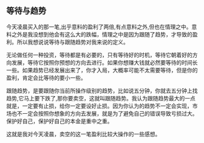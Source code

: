 ## 等待与趋势

今天凌晨买入的那一笔,出乎意料的盈利了两倍,有点意料之外,但也在情理之中。意料之外是我没想到他会有这么大的跌幅，情理之中是因为跟随了趋势，才导致的盈利。所以我想说说等待与跟随趋势对我来说的定义。

无论做任何一种投资，等待都是有必要的，只有等待好的时机，等待它朝着好的方向发展，等待它按照你预想的方向去进行。如果你想赚大钱就必然要等待的时间长一些。如果趋势已经发展出来了，你才入局，大概率可能不太需要等待，但是你的盈利，肯定会比等待的要小一些。

跟随趋势，是要跟随你当前所操作级别的趋势，比如说五分钟，你就去五分钟上找趋势,它马上要下跌了,那你要卖空，这就叫跟随趋势。我认为跟随趋势最大的一点就是，一定要有止损，给你一定要设好止损。因为你认为的趋势不一定会实现，市场也不一定会按照你想象的方向去发展，就是为了避免自己的错误导致亏损过大。保护好自己，保护好自己的本金是重中之重。

这就是我对今天凌晨，卖空的这一笔盈利比较大操作的一些感想。
